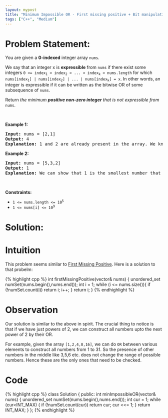 ```yaml
---
layout: mypost
title: "Minimum Impossible OR - First missing positive + Bit manipulation [Easy to understand]"
tags: ["C++", "Medium"]
---
```

# Problem Statement:
<p>You are given a <strong>0-indexed</strong>&nbsp;integer array <code>nums</code>.</p>

<p>We say that an integer x is <strong>expressible</strong> from <code>nums</code> if there exist some integers <code>0 &lt;= index<sub>1</sub> &lt; index<sub>2</sub> &lt; ... &lt; index<sub>k</sub> &lt; nums.length</code> for which <code>nums[index<sub>1</sub>] | nums[index<sub>2</sub>] | ... | nums[index<sub>k</sub>] = x</code>. In other words, an integer is expressible if it can be written as the bitwise OR of some subsequence of <code>nums</code>.</p>

<p>Return <em>the minimum <strong>positive non-zero integer</strong>&nbsp;that is not </em><em>expressible from </em><code>nums</code>.</p>

<p>&nbsp;</p>
<p><strong class="example">Example 1:</strong></p>

<pre>
<strong>Input:</strong> nums = [2,1]
<strong>Output:</strong> 4
<strong>Explanation:</strong> 1 and 2 are already present in the array. We know that 3 is expressible, since nums[0] | nums[1] = 2 | 1 = 3. Since 4 is not expressible, we return 4.
</pre>

<p><strong class="example">Example 2:</strong></p>

<pre>
<strong>Input:</strong> nums = [5,3,2]
<strong>Output:</strong> 1
<strong>Explanation:</strong> We can show that 1 is the smallest number that is not expressible.
</pre>

<p>&nbsp;</p>
<p><strong>Constraints:</strong></p>

<ul>
	<li><code>1 &lt;= nums.length &lt;= 10<sup>5</sup></code></li>
	<li><code>1 &lt;= nums[i] &lt;= 10<sup>9</sup></code></li>
</ul>

# Solution:
# Intuition
This problem seems similar to [First Missing Positive](https://leetcode.com/problems/first-missing-positive/). Here is a solution to that probelm:

 {% highlight cpp %} 
int firstMissingPositive(vector<int>& nums) {
    unordered_set<int> numSet(nums.begin(),nums.end());
    int i = 1;
    while (i <= nums.size()){
        if (!numSet.count(i)) return i;
        i++;
    }
    return i;
}
 {% endhighlight %}
# Observation
Our solution is similar to the above in spirit. The crucial thing to notice is that if we have just powers of 2, we can construct all numbers upto the next power of 2 by their OR.

For example, given the array `[1,2,4,8,16]`, we can do `OR` between various elements to construct all numbers from 1 to 31. So the presence of other numbers in the middle like 3,5,6 etc. does not change the range of possible numbers. Hence these are the only ones that need to be checked.

# Code
 {% highlight cpp %} 
class Solution {
public:
    int minImpossibleOR(vector<int>& nums) 
    {
        unordered_set<int> numSet(nums.begin(),nums.end());
        int cur = 1;
        while (cur<INT_MAX)
        {
            if (!numSet.count(cur)) return cur;
            cur <<= 1;
        }
        return INT_MAX;
    }
};
 {% endhighlight %}